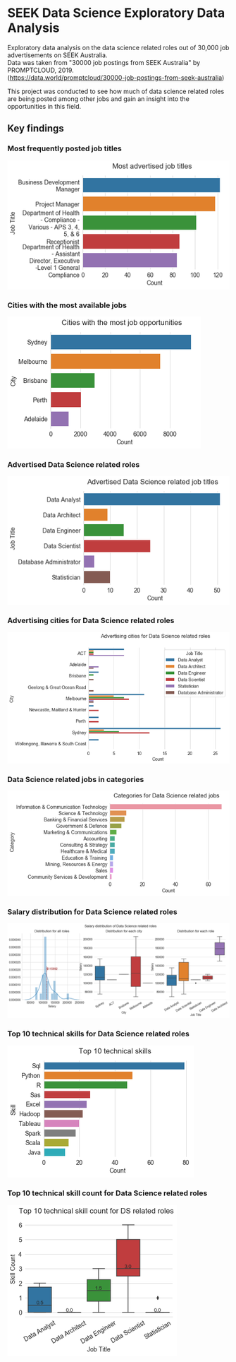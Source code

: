 # SEEK Data Science Exploratory Data Analysis
Exploratory data analysis on the data science related roles out of 30,000 job advertisements on SEEK Australia.<br>
Data was taken from "30000 job postings from SEEK Australia" by PROMPTCLOUD, 2019.<Br>
(https://data.world/promptcloud/30000-job-postings-from-seek-australia)<Br>
  
This project was conducted to see how much of data science related roles are being posted among other jobs and gain an insight into the opportunities in this field.<br>

## Key findings
### Most frequently posted job titles 
![image](https://github.com/anonydev003/seek_ds_eda_storage/blob/master/most_advertised_jobs.png)
### Cities with the most available jobs
![image](https://github.com/anonydev003/seek_ds_eda_storage/blob/master/cities_most_jobs.png)
### Advertised Data Science related roles
![image](https://github.com/anonydev003/seek_ds_eda_storage/blob/master/advertised_ds.png)
### Advertising cities for Data Science related roles
![image](https://github.com/anonydev003/seek_ds_eda_storage/blob/master/advertising_cities_ds.png)
### Data Science related jobs in categories
![image](https://github.com/anonydev003/seek_ds_eda_storage/blob/master/ds_category.png)
### Salary distribution for Data Science related roles
![image](https://github.com/anonydev003/seek_ds_eda_storage/blob/master/ds_salary_distribution.png)
### Top 10 technical skills for Data Science related roles
![image](https://github.com/anonydev003/seek_ds_eda_storage/blob/master/top10.png)
### Top 10 technical skill count for Data Science related roles
![image](https://github.com/anonydev003/seek_ds_eda_storage/blob/master/top10skillcount.png)
